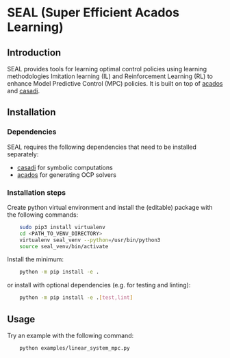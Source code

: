 # SEAL (Super Efficient Acados Learning)

## Introduction

SEAL provides tools for learning optimal control policies using learning
methodologies Imitation learning (IL) and Reinforcement Learning (RL) to enhance
Model Predictive Control (MPC) policies. It is built on top of
[acados](https://docs.acados.org/index.html) and [casadi](https://web.casadi.org/).

## Installation

### Dependencies

SEAL requires the following dependencies that need to be installed separately:

- [casadi](https://web.casadi.org/) for symbolic computations
- [acados](https://docs.acados.org/index.html) for generating OCP solvers

### Installation steps

Create python virtual environment and install the (editable) package with the following commands:

``` bash
    sudo pip3 install virtualenv
    cd <PATH_TO_VENV_DIRECTORY>
    virtualenv seal_venv --python=/usr/bin/python3
    source seal_venv/bin/activate
```

Install the minimum:

``` bash
    python -m pip install -e .
```

or install with optional dependencies (e.g. for testing and linting):

``` bash
    python -m pip install -e .[test,lint]
```

## Usage

Try an example with the following command:

``` bash
    python examples/linear_system_mpc.py
```

